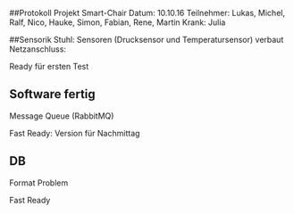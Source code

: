 ##Protokoll Projekt Smart-Chair
Datum: 10.10.16
Teilnehmer: Lukas, Michel, Ralf, Nico, Hauke, Simon, Fabian, Rene, Martin
Krank: Julia

##Sensorik
Stuhl: Sensoren (Drucksensor und Temperatursensor) verbaut
Netzanschluss: 

Ready für ersten Test

## Software fertig 
Message Queue  (RabbitMQ) 

Fast Ready: Version für Nachmittag

## DB
Format Problem

Fast Ready



